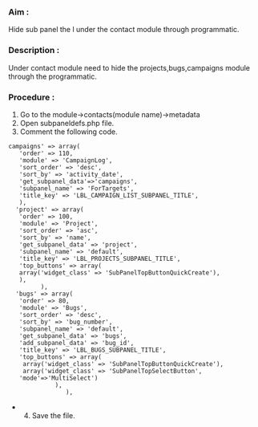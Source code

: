 ### Aim : 
Hide sub panel the l under the contact module through programmatic.
### Description : 
Under contact module need to hide the projects,bugs,campaigns  module through
the programmatic.
### Procedure : 
 1. Go to the module->contacts(module name)->metadata
 2. Open subpaneldefs.php  file.
 3. Comment the following code.
 ```
campaigns' => array(
    'order' => 110,
    'module' => 'CampaignLog',
    'sort_order' => 'desc',
    'sort_by' => 'activity_date',
    'get_subpanel_data'=>'campaigns',
    'subpanel_name' => 'ForTargets',
    'title_key' => 'LBL_CAMPAIGN_LIST_SUBPANEL_TITLE',
    ),
   'project' => array(
    'order' => 100,
    'module' => 'Project',
    'sort_order' => 'asc',
    'sort_by' => 'name',
    'get_subpanel_data' => 'project',
    'subpanel_name' => 'default',
    'title_key' => 'LBL_PROJECTS_SUBPANEL_TITLE',
    'top_buttons' => array(
    array('widget_class' => 'SubPanelTopButtonQuickCreate'), 
    ),    
          ), 
   'bugs' => array(
    'order' => 80,
    'module' => 'Bugs',
    'sort_order' => 'desc',
    'sort_by' => 'bug_number',
    'subpanel_name' => 'default',
    'get_subpanel_data' => 'bugs',
    'add_subpanel_data' => 'bug_id',
    'title_key' => 'LBL_BUGS_SUBPANEL_TITLE',
    'top_buttons' => array(
     array('widget_class' => 'SubPanelTopButtonQuickCreate'),
     array('widget_class' => 'SubPanelTopSelectButton',        
    'mode'=>'MultiSelect')
              ),
                 ), 
```
  * 4. Save the file.

